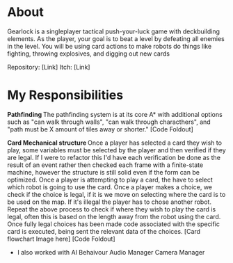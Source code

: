# About
Gearlock is a singleplayer tactical push-your-luck game with deckbuilding elements.
As the player, your goal is to beat a level by defeating all enemies in the level. 
You will be using card actions to make robots do things like fighting, throwing explosives, and digging out new cards

Repository: [Link]
Itch: [Link]

# My Responsibilities
<b>Pathfinding </b> 
The pathfinding system is at its core A* with additional options such as "can walk through walls", "can walk through characthers", and "path must be X amount of tiles away or shorter."
[Code Foldout]

<b>Card Mechanical structure </b> 
Once a player has selected a card they wish to play, some variables must be selected by the player and then verified if they are legal.
If I were to refactor this I'd have each verification be done as the result of an event rather then checked each frame with a finite-state machine, however the structure is still solid even if the form can be optimized.
Once a player is attempting to play a card, the have to select which robot is going to use the card. Once a player makes a choice, we check if the choice is legal, if it is we move on selecting where the card is to be used on the map. If it's illegal the player has to chose another robot.
Repeat the above process to check if where they wish to play the card is legal, often this is based on the length away from the robot using the card.
Once fully legal choices has been made code associated with the specific card is executed, being sent the relevant data of the choices.
[Card flowchart Image here]
[Code Foldout]

- I also worked with
AI Behaivour 
Audio Manager
Camera Manager


